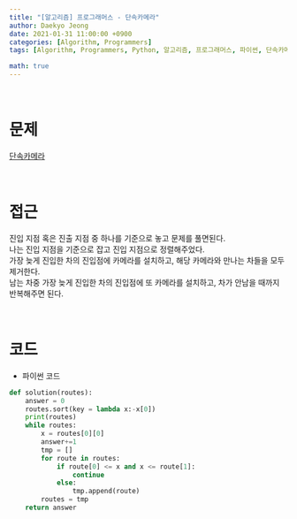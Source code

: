 ```yaml
---
title: "[알고리즘] 프로그래머스 - 단속카메라"
author: Daekyo Jeong
date: 2021-01-31 11:00:00 +0900
categories: [Algorithm, Programmers]
tags: [Algorithm, Programmers, Python, 알고리즘, 프로그래머스, 파이썬, 단속카메라]

math: true
---
```


<br/>

# **문제**


[단속카메라](https://programmers.co.kr/learn/courses/30/lessons/42884)

<br/>

# **접근**  

진입 지점 혹은 진출 지점 중 하나를 기준으로 놓고 문제를 풀면된다.  
나는 진입 지점을 기준으로 잡고 진입 지점으로 정렬해주었다.  
가장 늦게 진입한 차의 진입점에 카메라를 설치하고, 해당 카메라와 만나는 차들을 모두 제거한다.  
남는 차중 가장 늦게 진입한 차의 진입점에 또 카메라를 설치하고, 차가 안남을 때까지 반복해주면 된다.  

<br/>

# **코드**


- 파이썬 코드   

```py
def solution(routes):
    answer = 0
    routes.sort(key = lambda x:-x[0])
    print(routes)
    while routes:
        x = routes[0][0]
        answer+=1
        tmp = []
        for route in routes:
            if route[0] <= x and x <= route[1]:
                continue
            else:
                tmp.append(route)
        routes = tmp
    return answer
```


<br/>
